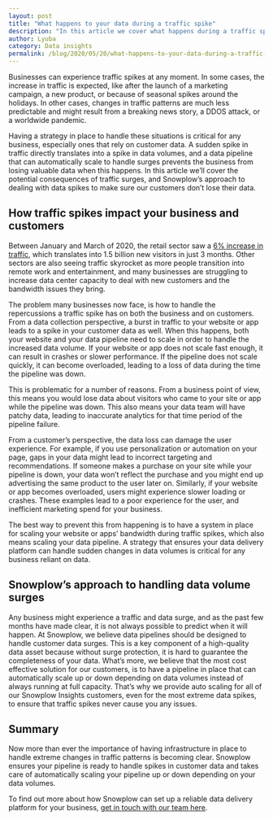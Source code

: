 ```yaml
---
layout: post
title: "What happens to your data during a traffic spike"
description: "In this article we cover what happens during a traffic spike, potential consequences, and Snowplow’s approach to dealing with data surges so you don’t lose valuable data."
author: Lyuba
category: Data insights
permalink: /blog/2020/05/20/what-happens-to-your-data-during-a-traffic-spike/
---
```



Businesses can experience traffic spikes at any moment. In some cases, the increase in traffic is expected, like after the launch of a marketing campaign, a new product, or because of seasonal spikes around the holidays. In other cases, changes in traffic patterns are much less predictable and might result from a breaking news story, a DDOS attack, or a worldwide pandemic. 

Having a strategy in place to handle these situations is critical for any business, especially ones that rely on customer data. A sudden spike in traffic directly translates into a spike in data volumes, and a data pipeline that can automatically scale to handle surges prevents the business from losing valuable data when this happens. In this article we’ll cover the potential consequences of traffic surges, and Snowplow’s approach to dealing with data spikes to make sure our customers don’t lose their data.


## How traffic spikes impact your business and customers


Between January and March of 2020, the retail sector saw a [6% increase in traffic](https://www.semrush.com/blog/ecommerce-covid-19/), which translates into 1.5 billion new visitors in just 3 months. Other sectors are also seeing traffic skyrocket as more people transition into remote work and entertainment, and many businesses are struggling to increase data center capacity to deal with new customers and the bandwidth issues they bring.


The problem many businesses now face, is how to handle the repercussions a traffic spike has on both the business and on customers. From a data collection perspective, a burst in traffic to your website or app leads to a spike in your customer data as well. When this happens, both your website and your data pipeline need to scale in order to handle the increased data volume. If your website or app does not scale fast enough, it can result in crashes or slower performance. If the pipeline does not scale quickly, it can become overloaded, leading to a loss of data during the time the pipeline was down.

This is problematic for a number of reasons. From a business point of view, this means you would lose data about visitors who came to your site or app while the pipeline was down. This also means your data team will have patchy data, leading to inaccurate analytics for that time period of the pipeline failure. 

From a customer’s perspective, the data loss can damage the user experience. For example, if you use personalization or automation on your page, gaps in your data might lead to incorrect targeting and recommendations. If someone makes a purchase on your site while your pipeline is down, your data won’t reflect the purchase and you might end up advertising the same product to the user later on. Similarly, if your website or app becomes overloaded, users might experience slower loading or crashes. These examples lead to a poor experience for the user, and inefficient marketing spend for your business. 

The best way to prevent this from happening is to have a system in place for scaling your website or apps’ bandwidth during traffic spikes, which also means scaling your data pipeline. A strategy that ensures your data delivery platform can handle sudden changes in data volumes is critical for any business reliant on data.


## Snowplow’s approach to handling data volume surges

Any business might experience a traffic and data surge, and as the past few months have made clear, it is not always possible to predict when it will happen. At Snowplow, we believe data pipelines should be designed to handle customer data surges. This is a key component of a high-quality data asset because without surge protection, it is hard to guarantee the completeness of your data. What’s more, we believe that the most cost effective solution for our customers, is to have a pipeline in place that can automatically scale up or down depending on data volumes instead of always running at full capacity. That’s why we provide auto scaling for all of our Snowplow Insights customers, even for the most extreme data spikes, to ensure that traffic spikes never cause you any issues.


## Summary

Now more than ever the importance of having infrastructure in place to handle extreme changes in traffic patterns is becoming clear. Snowplow ensures your pipeline is ready to handle spikes in customer data and takes care of automatically scaling your pipeline up or down depending on your data volumes. 

To find out more about how Snowplow can set up a reliable data delivery platform for your business, [get in touch with our team here](https://snowplowanalytics.com/get-started/).
